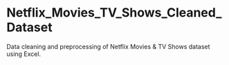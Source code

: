 # Netflix_Movies_TV_Shows_Cleaned_Dataset
Data cleaning and preprocessing of Netflix Movies &amp; TV Shows dataset using Excel.
